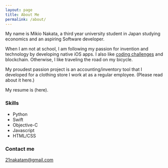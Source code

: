 ```yaml
---
layout: page
title: About Me
permalink: /about/
---
```


My name is Mikio Nakata, a third year university student in Japan studying economics and an aspiring Software developer. 

When I am not at school, I am following my passion for invention and technology by developing native iOS apps. I also like [coding challenges](https://leetcode.com/problemset/all/) and blockchain. Otherwise, I like traveling the road on my bicycle.  

My proudest passion project is an accounting/inventory tool that I developed for a clothing store I work at as a regular employee. (Please read about it here.)

My resume is (here).

### Skills

* Python 
* Swift
* Objective-C
* Javascript
* HTML/CSS

### Contact me

[21nakatam@gmail.com](mailto:21nakatam@gmail.com)
